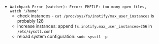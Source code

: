 - `Watchpack Error (watcher): Error: EMFILE: too many open files, watch '/home'`
  - check instances - `cat /proc/sys/fs/inotify/max_user_instances` is probably 128
  - increase instances: append `fs.inotify.max_user_instances=256` in `/etc/sysctl.conf`
  - reload system configuration: `sudo sysctl -p`


